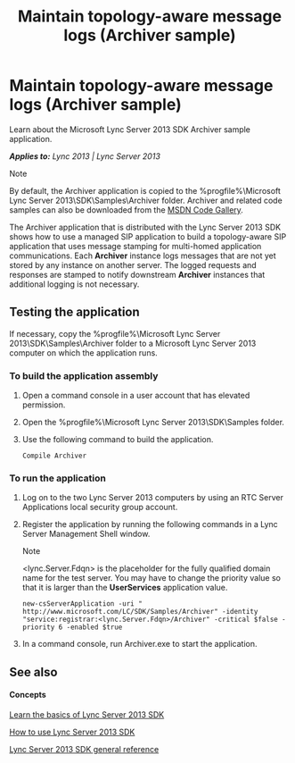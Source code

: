 ﻿---
title: Maintain topology-aware message logs (Archiver sample)
TOCTitle: Maintain topology-aware message logs (Archiver sample)
ms:assetid: 287720f8-95ce-4e67-b404-53ef2b82d0f3
ms:mtpsurl: https://msdn.microsoft.com/en-us/library/Dn439091(v=office.15)
ms:contentKeyID: 57096245
ms.date: 07/24/2014
mtps_version: v=office.15
---

# Maintain topology-aware message logs (Archiver sample)

Learn about the Microsoft Lync Server 2013 SDK Archiver sample application.


_**Applies to:** Lync 2013 | Lync Server 2013_


> [!NOTE]
> <P>By default, the Archiver application is copied to the %progfile%\Microsoft Lync Server 2013\SDK\Samples\Archiver folder. Archiver and related code samples can also be downloaded from the <A href="http://code.msdn.microsoft.com/lync-server-2013-maintain-11e5d354">MSDN Code Gallery</A>.</P>



The Archiver application that is distributed with the Lync Server 2013 SDK shows how to use a managed SIP application to build a topology-aware SIP application that uses message stamping for multi-homed application communications. Each **Archiver** instance logs messages that are not yet stored by any instance on another server. The logged requests and responses are stamped to notify downstream **Archiver** instances that additional logging is not necessary.

## Testing the application

If necessary, copy the %progfile%\\Microsoft Lync Server 2013\\SDK\\Samples\\Archiver folder to a Microsoft Lync Server 2013 computer on which the application runs.

### To build the application assembly

1.  Open a command console in a user account that has elevated permission.

2.  Open the %progfile%\\Microsoft Lync Server 2013\\SDK\\Samples folder.

3.  Use the following command to build the application.
    
        Compile Archiver

### To run the application

1.  Log on to the two Lync Server 2013 computers by using an RTC Server Applications local security group account.

2.  Register the application by running the following commands in a Lync Server Management Shell window.
    

    > [!NOTE]
    > <P>&lt;lync.Server.Fdqn&gt; is the placeholder for the fully qualified domain name for the test server. You may have to change the priority value so that it is larger than the <STRONG>UserServices</STRONG> application value.</P>

    
        new-csServerApplication -uri " http://www.microsoft.com/LC/SDK/Samples/Archiver" -identity "service:registrar:<lync.Server.Fdqn>/Archiver" -critical $false -priority 6 -enabled $true

3.  In a command console, run Archiver.exe to start the application.

## See also

#### Concepts

[Learn the basics of Lync Server 2013 SDK](learn-the-basics-of-lync-server-2013-sdk.md)

[How to use Lync Server 2013 SDK](how-to-use-lync-server-2013-sdk.md)

[Lync Server 2013 SDK general reference](lync-server-2013-sdk-general-reference.md)


